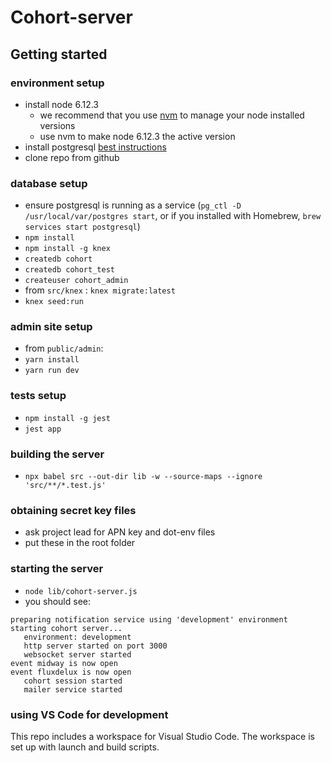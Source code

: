 # Cohort-server

## Getting started
### environment setup
- install node 6.12.3
  - we recommend that you use [nvm](https://github.com/nvm-sh/nvm) to manage your node installed versions
  - use nvm to make node 6.12.3 the active version
- install postgresql [best instructions](https://gist.github.com/ibraheem4/ce5ccd3e4d7a65589ce84f2a3b7c23a3)
- clone repo from github

### database setup
- ensure postgresql is running as a service (`pg_ctl -D /usr/local/var/postgres start`, or if you installed with Homebrew, `brew services start postgresql`)
- `npm install`
- `npm install -g knex`
- `createdb cohort`
- `createdb cohort_test`
- `createuser cohort_admin`
- from `src/knex` : `knex migrate:latest`
- `knex seed:run`

### admin site setup
- from `public/admin`:
- `yarn install`
- `yarn run dev`

### tests setup
- `npm install -g jest`
- `jest app`

### building the server
- `npx babel src --out-dir lib -w --source-maps --ignore 'src/**/*.test.js'`

### obtaining secret key files
- ask project lead for APN key and dot-env files
- put these in the root folder

### starting the server
- `node lib/cohort-server.js`
- you should see:
```
preparing notification service using 'development' environment
starting cohort server...
   environment: development
   http server started on port 3000
   websocket server started
event midway is now open
event fluxdelux is now open
   cohort session started
   mailer service started
```

### using VS Code for development
This repo includes a workspace for Visual Studio Code. The workspace is set up with launch and build scripts.
